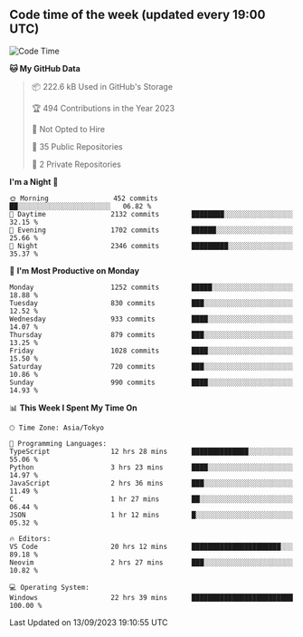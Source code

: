 ## Code time of the week (updated every 19:00 UTC)

<!--START_SECTION:waka-->
![Code Time](http://img.shields.io/badge/Code%20Time-2%2C043%20hrs%204%20mins-blue)

**🐱 My GitHub Data** 

> 📦 222.6 kB Used in GitHub's Storage 
 > 
> 🏆 494 Contributions in the Year 2023
 > 
> 🚫 Not Opted to Hire
 > 
> 📜 35 Public Repositories 
 > 
> 🔑 2 Private Repositories 
 > 
**I'm a Night 🦉** 

```text
🌞 Morning                452 commits         ██░░░░░░░░░░░░░░░░░░░░░░░   06.82 % 
🌆 Daytime                2132 commits        ████████░░░░░░░░░░░░░░░░░   32.15 % 
🌃 Evening                1702 commits        ██████░░░░░░░░░░░░░░░░░░░   25.66 % 
🌙 Night                  2346 commits        █████████░░░░░░░░░░░░░░░░   35.37 % 
```
📅 **I'm Most Productive on Monday** 

```text
Monday                   1252 commits        █████░░░░░░░░░░░░░░░░░░░░   18.88 % 
Tuesday                  830 commits         ███░░░░░░░░░░░░░░░░░░░░░░   12.52 % 
Wednesday                933 commits         ████░░░░░░░░░░░░░░░░░░░░░   14.07 % 
Thursday                 879 commits         ███░░░░░░░░░░░░░░░░░░░░░░   13.25 % 
Friday                   1028 commits        ████░░░░░░░░░░░░░░░░░░░░░   15.50 % 
Saturday                 720 commits         ███░░░░░░░░░░░░░░░░░░░░░░   10.86 % 
Sunday                   990 commits         ████░░░░░░░░░░░░░░░░░░░░░   14.93 % 
```


📊 **This Week I Spent My Time On** 

```text
🕑︎ Time Zone: Asia/Tokyo

💬 Programming Languages: 
TypeScript               12 hrs 28 mins      ██████████████░░░░░░░░░░░   55.06 % 
Python                   3 hrs 23 mins       ████░░░░░░░░░░░░░░░░░░░░░   14.97 % 
JavaScript               2 hrs 36 mins       ███░░░░░░░░░░░░░░░░░░░░░░   11.49 % 
C                        1 hr 27 mins        ██░░░░░░░░░░░░░░░░░░░░░░░   06.44 % 
JSON                     1 hr 12 mins        █░░░░░░░░░░░░░░░░░░░░░░░░   05.32 % 

🔥 Editors: 
VS Code                  20 hrs 12 mins      ██████████████████████░░░   89.18 % 
Neovim                   2 hrs 27 mins       ███░░░░░░░░░░░░░░░░░░░░░░   10.82 % 

💻 Operating System: 
Windows                  22 hrs 39 mins      █████████████████████████   100.00 % 
```


 Last Updated on 13/09/2023 19:10:55 UTC
<!--END_SECTION:waka-->